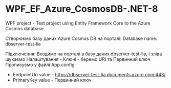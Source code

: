 # WPF_EF_Azure_CosmosDB-.NET-8
WPF project - Test project using Entity Framework Core to the Azure Cosmos database.

Створюємо базу даних Azure Cosmos DB на порталі:
Database name: dbserver-test-lia

Підключення:
Входимо на порталі в базу даних dbserver-test-lia, і зліва шукаємо Налаштування - Ключі - беремо URI та Первинний ключ
Прописуємо у файлі App.config
 - EndpointUri value - https://dbserver-test-lia.documents.azure.com:443/
 - PrimaryKey value - Первинний ключ